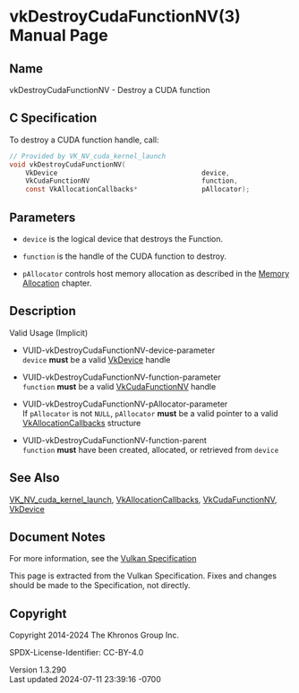 # vkDestroyCudaFunctionNV(3) Manual Page

## Name

vkDestroyCudaFunctionNV - Destroy a CUDA function



## <a href="#_c_specification" class="anchor"></a>C Specification

To destroy a CUDA function handle, call:

``` c
// Provided by VK_NV_cuda_kernel_launch
void vkDestroyCudaFunctionNV(
    VkDevice                                    device,
    VkCudaFunctionNV                            function,
    const VkAllocationCallbacks*                pAllocator);
```

## <a href="#_parameters" class="anchor"></a>Parameters

- `device` is the logical device that destroys the Function.

- `function` is the handle of the CUDA function to destroy.

- `pAllocator` controls host memory allocation as described in the <a
  href="https://registry.khronos.org/vulkan/specs/1.3-extensions/html/vkspec.html#memory-allocation"
  target="_blank" rel="noopener">Memory Allocation</a> chapter.

## <a href="#_description" class="anchor"></a>Description

Valid Usage (Implicit)

- <a href="#VUID-vkDestroyCudaFunctionNV-device-parameter"
  id="VUID-vkDestroyCudaFunctionNV-device-parameter"></a>
  VUID-vkDestroyCudaFunctionNV-device-parameter  
  `device` **must** be a valid [VkDevice](https://registry.khronos.org/vulkan/specs/1.3-extensions/man/html/VkDevice.html) handle

- <a href="#VUID-vkDestroyCudaFunctionNV-function-parameter"
  id="VUID-vkDestroyCudaFunctionNV-function-parameter"></a>
  VUID-vkDestroyCudaFunctionNV-function-parameter  
  `function` **must** be a valid
  [VkCudaFunctionNV](https://registry.khronos.org/vulkan/specs/1.3-extensions/man/html/VkCudaFunctionNV.html) handle

- <a href="#VUID-vkDestroyCudaFunctionNV-pAllocator-parameter"
  id="VUID-vkDestroyCudaFunctionNV-pAllocator-parameter"></a>
  VUID-vkDestroyCudaFunctionNV-pAllocator-parameter  
  If `pAllocator` is not `NULL`, `pAllocator` **must** be a valid
  pointer to a valid [VkAllocationCallbacks](https://registry.khronos.org/vulkan/specs/1.3-extensions/man/html/VkAllocationCallbacks.html)
  structure

- <a href="#VUID-vkDestroyCudaFunctionNV-function-parent"
  id="VUID-vkDestroyCudaFunctionNV-function-parent"></a>
  VUID-vkDestroyCudaFunctionNV-function-parent  
  `function` **must** have been created, allocated, or retrieved from
  `device`

## <a href="#_see_also" class="anchor"></a>See Also

[VK_NV_cuda_kernel_launch](https://registry.khronos.org/vulkan/specs/1.3-extensions/man/html/VK_NV_cuda_kernel_launch.html),
[VkAllocationCallbacks](https://registry.khronos.org/vulkan/specs/1.3-extensions/man/html/VkAllocationCallbacks.html),
[VkCudaFunctionNV](https://registry.khronos.org/vulkan/specs/1.3-extensions/man/html/VkCudaFunctionNV.html), [VkDevice](https://registry.khronos.org/vulkan/specs/1.3-extensions/man/html/VkDevice.html)

## <a href="#_document_notes" class="anchor"></a>Document Notes

For more information, see the <a
href="https://registry.khronos.org/vulkan/specs/1.3-extensions/html/vkspec.html#vkDestroyCudaFunctionNV"
target="_blank" rel="noopener">Vulkan Specification</a>

This page is extracted from the Vulkan Specification. Fixes and changes
should be made to the Specification, not directly.

## <a href="#_copyright" class="anchor"></a>Copyright

Copyright 2014-2024 The Khronos Group Inc.

SPDX-License-Identifier: CC-BY-4.0

Version 1.3.290  
Last updated 2024-07-11 23:39:16 -0700
